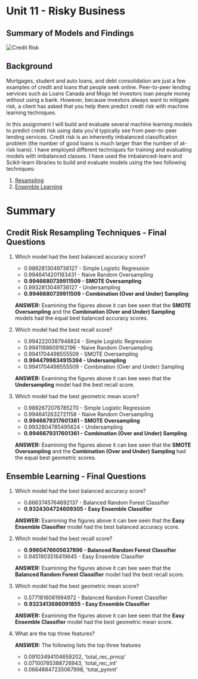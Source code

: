 # Unit 11 - Risky Business

## Summary of Models and Findings
 
![Credit Risk](Images/credit-risk.jpg)

## Background

Mortgages, student and auto loans, and debt consolidation are just a few examples of credit and loans that people seek online. Peer-to-peer lending services such as Loans Canada and Mogo let investors loan people money without using a bank. However, because investors always want to mitigate risk, a client has asked that you help them predict credit risk with machine learning techniques.

In this assignment I will build and evaluate several machine learning models to predict credit risk using data you'd typically see from peer-to-peer lending services. Credit risk is an inherently imbalanced classification problem (the number of good loans is much larger than the number of at-risk loans). I have employed different techniques for training and evaluating models with imbalanced classes. I have used the imbalanced-learn and Scikit-learn libraries to build and evaluate models using the two following techniques:

1. [Resampling](#Credit-Risk-Resampling-Techniques---Final-Questions)
2. [Ensemble Learning](#Ensemble-Learning---Final-Questions)

# Summary 

## Credit Risk Resampling Techniques - Final Questions

1. Which model had the best balanced accuracy score?

    - 0.9892813049736127 - Simple Logistic Regression
    - 0.9946414201183431 - Naive Random Oversampling
    - **0.9946680739911509 - SMOTE Oversampling**
    - 0.9932813049736127 - Undersampling
    - **0.9946680739911509 - Combination (Over and Under) Sampling**
    
    **ANSWER:** Examining the figures above it can bee seen that the **SMOTE Oversampling** and the **Combination (Over and Under) Sampling** models had the equal best balanced accuracy scores.

2. Which model had the best recall score?

    - 0.9942220387948824  - Simple Logistic Regression
    - 0.9941188609162196 - Naive Random Oversampling
    - 0.9941704498555509 - SMOTE Oversampling
    - **0.9944799834915394  - Undersampling**
    - 0.9941704498555509  - Combination (Over and Under) Sampling
    
    **ANSWER:** Examining the figures above it can bee seen that the **Undersampling** model had the best recall score.

3. Which model had the best geometric mean score?

    - 0.9892672076785270 - Simple Logistic Regression
    - 0.9946412632721158 - Naive Random Oversampling
    - **0.9946679317601361 - SMOTE Oversampling**
    - 0.9932804785495624 - Undersampling
    - **0.9946679317601361 - Combination (Over and Under) Sampling**
    
    **ANSWER:** Examining the figures above it can bee seen that the **SMOTE Oversampling** and the **Combination (Over and Under) Sampling** had the equal best geometric scores.

## Ensemble Learning - Final Questions

1. Which model had the best balanced accuracy score?

    - 0.6663745764692137 - Balanced Random Forest Classifier
    - **0.9324304724609305 - Easy Ensemble Classifier**
    
    **ANSWER:** Examining the figures above it can bee seen that the **Easy Ensemble Classifier** model had the best balanced accuracy score.

2. Which model had the best recall score?

    - **0.9960476605637896 - Balanced Random Forest Classifier**
    - 0.9451903516419645 - Easy Ensemble Classifier
    
    **ANSWER:** Examining the figures above it can bee seen that the **Balanced Random Forest Classifier** model had the best recall score.

3. Which model had the best geometric mean score?

    - 0.5771816061994972 - Balanced Random Forest Classifier
    - **0.9323413686091855 - Easy Ensemble Classifier**
    
    **ANSWER:** Examining the figures above it can bee seen that the **Easy Ensemble Classifier** model had the best geometric mean score.

4. What are the top three features?

     **ANSWER:** The following lists the top three features
    - 0.09103494104659202, 'total_rec_prncp'
    - 0.07100785388726943, 'total_rec_int'
    - 0.06648847235067998, 'total_pymnt'
